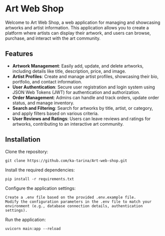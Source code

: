 # Art Web Shop

Welcome to Art Web Shop, a web application for managing and showcasing artworks and artist information. This application allows you to create a platform where artists can display their artwork, and users can browse, purchase, and interact with the art community.

## Features

- **Artwork Management**: Easily add, update, and delete artworks, including details like title, description, price, and image.
- **Artist Profiles**: Create and manage artist profiles, showcasing their bio, portfolio, and contact information.
- **User Authentication**: Secure user registration and login system using JSON Web Tokens (JWT) for authentication and authorization.
- **Order Management**: Admins can handle and track orders, update order status, and manage inventory.
- **Search and Filtering**: Search for artworks by title, artist, or category, and apply filters based on various criteria.
- **User Reviews and Ratings**: Users can leave reviews and ratings for artworks, contributing to an interactive art community.


## Installation

Clone the repository:

   ```git clone https://github.com/ka-tarina/Art-web-shop.git```

Install the required dependencies:

    pip install -r requirements.txt

Configure the application settings:

    Create a .env file based on the provided .env.example file.
    Modify the configuration parameters in the .env file to match your environment (e.g., database connection details, authentication settings).

Run the application:

    uvicorn main:app --reload

